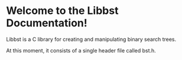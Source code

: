 # Welcome to the Libbst Documentation!

Libbst is a C library for creating and manipulating binary search trees.

At this moment, it consists of a single header file called bst.h.